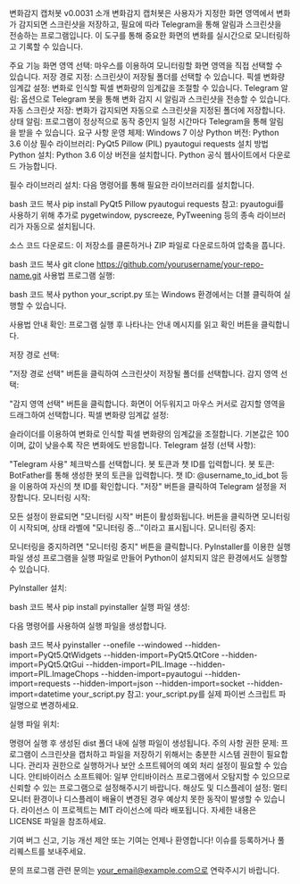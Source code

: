 변화감지 캡처봇 v0.0031
소개
변화감지 캡처봇은 사용자가 지정한 화면 영역에서 변화가 감지되면 스크린샷을 저장하고, 필요에 따라 Telegram을 통해 알림과 스크린샷을 전송하는 프로그램입니다. 이 도구를 통해 중요한 화면의 변화를 실시간으로 모니터링하고 기록할 수 있습니다.

주요 기능
화면 영역 선택: 마우스를 이용하여 모니터링할 화면 영역을 직접 선택할 수 있습니다.
저장 경로 지정: 스크린샷이 저장될 폴더를 선택할 수 있습니다.
픽셀 변화량 임계값 설정: 변화로 인식할 픽셀 변화량의 임계값을 조절할 수 있습니다.
Telegram 알림: 옵션으로 Telegram 봇을 통해 변화 감지 시 알림과 스크린샷을 전송할 수 있습니다.
자동 스크린샷 저장: 변화가 감지되면 자동으로 스크린샷을 지정된 폴더에 저장합니다.
상태 알림: 프로그램이 정상적으로 동작 중인지 일정 시간마다 Telegram을 통해 알림을 받을 수 있습니다.
요구 사항
운영 체제: Windows 7 이상
Python 버전: Python 3.6 이상
필수 라이브러리:
PyQt5
Pillow (PIL)
pyautogui
requests
설치 방법
Python 설치: Python 3.6 이상 버전을 설치합니다. Python 공식 웹사이트에서 다운로드 가능합니다.

필수 라이브러리 설치: 다음 명령어를 통해 필요한 라이브러리를 설치합니다.

bash
코드 복사
pip install PyQt5 Pillow pyautogui requests
참고: pyautogui를 사용하기 위해 추가로 pygetwindow, pyscreeze, PyTweening 등의 종속 라이브러리가 자동으로 설치됩니다.

소스 코드 다운로드: 이 저장소를 클론하거나 ZIP 파일로 다운로드하여 압축을 풉니다.

bash
코드 복사
git clone https://github.com/yourusername/your-repo-name.git
사용법
프로그램 실행:

bash
코드 복사
python your_script.py
또는 Windows 환경에서는 더블 클릭하여 실행할 수 있습니다.

사용법 안내 확인: 프로그램 실행 후 나타나는 안내 메시지를 읽고 확인 버튼을 클릭합니다.

저장 경로 선택:

"저장 경로 선택" 버튼을 클릭하여 스크린샷이 저장될 폴더를 선택합니다.
감지 영역 선택:

"감지 영역 선택" 버튼을 클릭합니다.
화면이 어두워지고 마우스 커서로 감지할 영역을 드래그하여 선택합니다.
픽셀 변화량 임계값 설정:

슬라이더를 이용하여 변화로 인식할 픽셀 변화량의 임계값을 조절합니다.
기본값은 100이며, 값이 낮을수록 작은 변화에도 반응합니다.
Telegram 설정 (선택 사항):

"Telegram 사용" 체크박스를 선택합니다.
봇 토큰과 챗 ID를 입력합니다.
봇 토큰: BotFather를 통해 생성한 봇의 토큰을 입력합니다.
챗 ID: @username_to_id_bot 등을 이용하여 자신의 챗 ID를 확인합니다.
"저장" 버튼을 클릭하여 Telegram 설정을 저장합니다.
모니터링 시작:

모든 설정이 완료되면 "모니터링 시작" 버튼이 활성화됩니다.
버튼을 클릭하면 모니터링이 시작되며, 상태 라벨에 "모니터링 중..."이라고 표시됩니다.
모니터링 중지:

모니터링을 중지하려면 "모니터링 중지" 버튼을 클릭합니다.
PyInstaller를 이용한 실행 파일 생성
프로그램을 실행 파일로 만들어 Python이 설치되지 않은 환경에서도 실행할 수 있습니다.

PyInstaller 설치:

bash
코드 복사
pip install pyinstaller
실행 파일 생성:

다음 명령어를 사용하여 실행 파일을 생성합니다.

bash
코드 복사
pyinstaller --onefile --windowed --hidden-import=PyQt5.QtWidgets --hidden-import=PyQt5.QtCore --hidden-import=PyQt5.QtGui --hidden-import=PIL.Image --hidden-import=PIL.ImageChops --hidden-import=pyautogui --hidden-import=requests --hidden-import=json --hidden-import=socket --hidden-import=datetime your_script.py
참고: your_script.py를 실제 파이썬 스크립트 파일명으로 변경하세요.

실행 파일 위치:

명령어 실행 후 생성된 dist 폴더 내에 실행 파일이 생성됩니다.
주의 사항
권한 문제: 프로그램이 스크린샷을 캡처하고 파일을 저장하기 위해서는 충분한 시스템 권한이 필요합니다. 관리자 권한으로 실행하거나 보안 소프트웨어의 예외 처리 설정이 필요할 수 있습니다.
안티바이러스 소프트웨어: 일부 안티바이러스 프로그램에서 오탐지할 수 있으므로 신뢰할 수 있는 프로그램으로 설정해주시기 바랍니다.
해상도 및 디스플레이 설정: 멀티 모니터 환경이나 디스플레이 배율이 변경된 경우 예상치 못한 동작이 발생할 수 있습니다.
라이선스
이 프로젝트는 MIT 라이선스에 따라 배포됩니다. 자세한 내용은 LICENSE 파일을 참조하세요.

기여
버그 신고, 기능 개선 제안 또는 기여는 언제나 환영합니다! 이슈를 등록하거나 풀 리퀘스트를 보내주세요.

문의
프로그램 관련 문의는 your_email@example.com으로 연락주시기 바랍니다.
